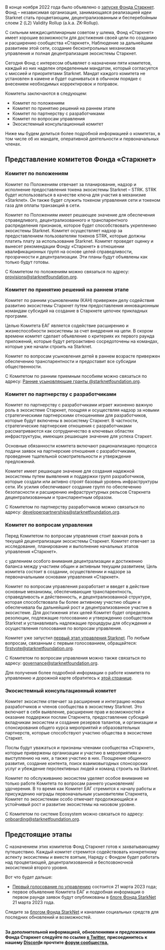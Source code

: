 В конце ноября 2022 года было объявлено о [запуске Фонда Старкнет](https://medium.com/starkware/introducing-the-starknet-foundation-bd4b4379fbb). Фонд – независимая организация, занимающаяся реализацией идеи Starknet стать процветающим, децентрализованным и бесперебойным слоем 2 (L2) Validity Rollup (a.k.a. ZK-Rollup). 

С сильным междисциплинарным советом [](https://medium.com/starknet-foundation/welcome-to-the-world-starknet-foundation-7bd55d5dbc59) у шлема, Фонд «Старкнет» имеет хорошие возможности для достижения своей цели по созданию и расширению сообщества «Старкнет», Наблюдение за дальнейшим развитием этой сети, создание бесконтрольных механизмов управления и полная децентрализация экосистемы Старкнет. 

Сегодня Фонд с интересом объявляет о назначении пяти комитетов, каждый из них наделен определенным мандатом, который согласуется с миссией и приоритетами Starknet. Мандат каждого комитета не установлен в камене и будет оцениваться в обычном порядке с внесением необходимых корректировок и поправок.

Комитеты заключаются в следующем:

* Комитет по положениям
* Комитет по принятию решений на раннем этапе
* Комитет по партнерству с разработчиками
* Комитет по вопросам управления
* Экосистемный консультационный комитет

Ниже мы будем делиться более подробной информацией о комитетах, в том числе об их мандате, оперативной деятельности и первоначальных членах.

## Представление комитетов Фонда «Старкнет» 

### Комитет по положениям

Комитет по Положениям отвечает за планирование, надзор и исполнение предоставления токена экосистемы Starknet – STRK. STRK будет использоваться в качестве ключа для участия в механизме «Starknet». Он также будет служить токеном управления сети и токеном газа для оплаты транзакций в сети. 

Комитет по Положениям имеет решающее значение для обеспечения справедливого, децентрализованного и транспарентного распределения признаков, которое будет способствовать укреплению экосистемы Starknet. Комитет осуществляет надзор за предоставлением пользователям токенов STRK, которые должны платить плату за использование Starknet. Комитет проведет оценку и вынесет рекомендации Фонду «Старкнет» в отношении квалификационных групп на основе целей справедливости, прозрачности и децентрализации. Эти планы будут объявлены как только будут готовы.

С Комитетом по положениям можно связаться по адресу: [provisions@starknetfoundation.org](mailto:provisions@starknetfoundation.org).

### Комитет по принятию решений на раннем этапе

Комитет по ранним усыновлениям (КАН) привержен делу содействия развитию экосистемы Старкнет путем предоставления инновационным командам субсидий на создание в Старкнете цепочек прикладных программ. 

Целью Комитета ЕАГ является содействие расширению и жизнеспособности экосистемы за счет внедрения на цепи. В скором времени комитет сделает объявление о критериях их первого раунда приложений, которые будут ретроактивно сосредоточены на командах, которые уже начали строить на Starknet. 

Комитет по вопросам усыновления детей в раннем возрасте привержен обеспечению транспарентности и предоставит все субсидии общественности.

С Комитетом по ранним приемным пособиям можно связаться по адресу: [Ранние усыновляющие гранты @starknetfoundation.org](earlyadoptergrants@starknetfoundation.org).

### Комитет по партнерству с разработчиками

Комитет по партнерству с разработчиками играет жизненно важную роль в экосистеме Старкнет, поощряя и осуществляя надзор за новыми стратегическими партнерскими отношениями для разработчиков, которые будут включены в экосистему Старкнет. В частности, стратегические партнерские отношения с разработчиками рассматриваются как сотрудничество в ключевых областях инфраструктуры, имеющих решающее значение для успеха Старкет.

Основные обязанности комитета включают рационализацию процесса подачи заявок на партнерские отношения с разработчиками, проведение тщательной осмотрительности и утверждение предложений. 

Комитет имеет решающее значение для создания надежной экосистемы путем выявления и поддержки групп разработчиков, которые создали или активно строят базовый уровень инфраструктуры сети. Их усилия обеспечивают создание групп по обеспечению безопасности и расширению инфраструктурных рельсов Старкнета децентрализованным и транспарентным образом. 

С Комитетом по партнерству разработчиков можно связаться по адресу: [developerpartnerships@starknetfoundation.org](mailto:developerpartnerships@starknetfoundation.org).

### Комитет по вопросам управления

Перед Комитетом по вопросам управления стоит важная роль в текущей децентрализации экосистемы Старкнет. Комитет отвечает за исследование, планирование и выполнение начальных этапов управления «Старкнет». 

с уделением особого внимания децентрализации и достижению баланса между участием общин и активным текущим развитием; Цель комитета состоит в создании, осуществлении и надзоре за первоначальными основами управления «Старкнет». 

Комитет по вопросам управления разработает и введет в действие основные механизмы, обеспечивающие транспарентность, справедливость и действенность, и децентрализованной структуре, которая способствовала бы более активному участию общин и обеспечивала бы дальнейший рост и децентрализованное участие в экосистеме. Для достижения этих целей Комитет будет определять резолюции, подлежащие голосованию и утверждению сообществом Starknet и устанавливать надлежащие процедуры для обсуждения и осуществления голосования по вопросам управления. 

Комитет уже запустил [первый этап управления Starknet](https://community.starknet.io/t/starknet-foundation-delegation-for-the-first-vote/11820). По любым вопросам, связанным с первым голосованием, обращайтеся: [firstvote@starknetfoundation.org](mailto:firstvote@starknetfoundation.org).

С Комитетом по вопросам управления можно также связаться по адресу: [governance@starknetfoundation.org](mailto:governance@starknetfoundation.org). 

Для получения более подробной информации о работе комитета по управлению и дорожной карте обратитесь к [этой странице](https://www.starknet.io/en/posts/governance).

### Экосистемный консультационный комитет

Комитет экосистем отвечает за расширение и интеграцию новых разработчиков и членов сообщества в экосистему Starknet. Это включает в себя выявление, расширение прав и возможностей и оказание поддержки послам Старкнета, предоставление субсидий вкладчикам экосистем и создание резервов талантов, и организации и спонсирования общего курса мероприятий и образовательных партнерств, которые способствуют участию общества в экосистеме Старкет. 

Послы будут уважаться и признаны членами сообщества «Старкнет», которые привержены организации и участию в мероприятиях и выступлению на них, а также участию в них. Поощрение общинного развития, создание контента, поиск взаимовыгодных спонсорских услуг и убеждение перспективных людей и команд строить на Starknet.

Комитет по обслуживанию экосистем уделяет особое внимание не только работе Комитета по вопросам раннего усыновления/удочерения. В то время как Комитет ЕАГ стремится к началу работы и присуждению награды первоначальным усыновителям Старкнета, Комитет по экосистемам особо отмечает продолжающийся и устойчивый рост и развитие экосистемы на низовом уровне. 

С Комитетом по системе Ecosystem можно связаться по адресу: [onboarding@starknetfoundation.org](mailto:onboarding@starknetfoundation.org).

## Предстоящие этапы

С назначением этих комитетов Фонд Старкнет готов к захватывающему путешествию. Каждый комитет стремится содействовать конкретному аспекту экосистемы и вместе взятым, Наряду с Фондом будет работать над процветающей, децентрализованной и беспозвоночной экосистемой второго уровня.  

Вот что будет дальше: 

* [Первый голосование по управлению](https://community.starknet.io/t/starknet-foundation-delegation-for-the-first-vote/11820) состоится 21 марта 2023 года;
* первое объявление Комитета ЕАГ и подробная информация о первом раунде заявок будут опубликованы в [блоге Фонда StarkNet](https://www.starknet.io/en/posts/foundation) 21 марта 2023 года.

Следите за [блогом Фонда StarkNet](https://www.starknet.io/en/posts/foundation) и каналами социальных средств для последних обновлений и возможностей.

**\
За дополнительной информацией, обновлениями и предложениями Фонда Старкнет следуйте по ссылке [в Twitter](https://twitter.com/Starknet), присоединитесь к нашему [Discord](http://starknet.io/discord)и прочтите [форум сообщества.](https://community.starknet.io/)**